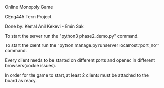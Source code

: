 Online Monopoly Game

CEng445 Term Project

Done by: Kemal Anil Kekevi - Emin Sak

To start the server run the "python3 phase2_demo.py" command.

To start the client run the "python manage.py runserver localhost:'port_no'" command.

Every client needs to be started on different ports and opened in different browsers(cookie issues).

In order for the game to start, at least 2 clients must be attached to the board as ready.
